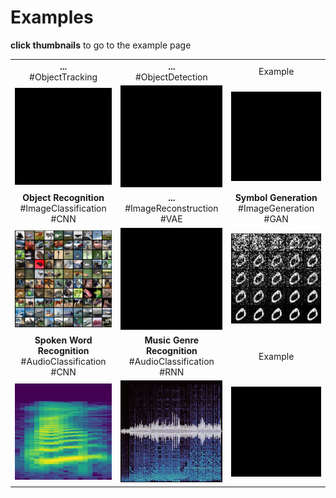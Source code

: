 # Examples



**click thumbnails** to go to the example page

| | | |
|:---:|:---:|:---:|
| **...**</br>#ObjectTracking | **...**</br>#ObjectDetection | Example |
| <img src="blacksquare.jpeg" width=200px> | <img src="blacksquare.jpeg" width=200px>  | <img src="blacksquare.jpeg" width=200px> |
| **Object Recognition**</br>#ImageClassification #CNN | **...**</br>#ImageReconstruction #VAE | **Symbol Generation**</br>#ImageGeneration #GAN |
| [<img src="image_classification/media/cifar10_grid.png" width=200px>](image_classification/README.md) | <img src="blacksquare.jpeg" width=200px> | <img src="image_generation/media/digit_generation.png" width=200px>  |
| **Spoken Word Recognition**</br>#AudioClassification #CNN | **Music Genre Recognition**</br>#AudioClassification #RNN  | Example |
| [<img src="audio_classification_cnn/media/thumbnail_spectrogram_fsd.png" width=200px>](audio_classification_cnn/README.md) | [<img src="audio_classification_cnn/media/thumbnail_spectrowave.png" width=200px>](audio_classification_rnn/README.md)  | <img src="blacksquare.jpeg" width=200px> |

